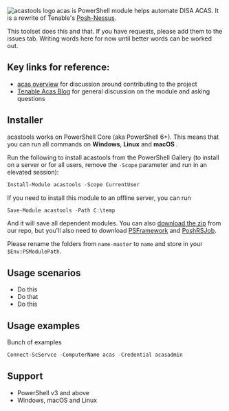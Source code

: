 <img align="left" src=https://user-images.githubusercontent.com/8278033/55955866-d3b64900-5c62-11e9-8175-92a8427d7f94.png alt="acastools logo">  acas is PowerShell module helps automate DISA ACAS. It is a rewrite of Tenable's [Posh-Nessus](https://github.com/tenable/Posh-Nessus).

This toolset does this and that. If you have requests, please add them to the issues tab. Writing words here for now until better words can be worked out.

## Key links for reference:

- [acas overview](https://www.ask-Sc.info/overview/) for discussion around contributing to the project
- [Tenable Acas Blog](https://www.tenable.com/blog/tenable-selected-for-disa-s-Sc-vulnerability-management-solution) for general discussion on the module and asking questions

## Installer

acastools works on PowerShell Core (aka PowerShell 6+). This means that you can run all commands on <strong>Windows</strong>, <strong>Linux</strong> and <strong>macOS </strong>.

Run the following to install acastools from the PowerShell Gallery (to install on a server or for all users, remove the `-Scope` parameter and run in an elevated session):

```powershell
Install-Module acastools -Scope CurrentUser
```

If you need to install this module to an offline server, you can run

```powershell
Save-Module acastools -Path C:\temp
```
And it will save all dependent modules. You can also [download the zip](https://github.com/potatoqualitee/acas/archive/master.zip) from our repo, but you'll also need to download [PSFramework](https://github.com/PowershellFrameworkCollective/psframework/archive/development.zip) and [PoshRSJob](https://github.com/proxb/PoshRSJob/archive/master.zip).

Please rename the folders from `name-master` to `name` and store in your `$Env:PSModulePath`.

## Usage scenarios

- Do this
- Do that
- Do this

## Usage examples

Bunch of examples

```powershell
Connect-ScServce -ComputerName acas -Credential acasadmin
```

## Support

* PowerShell v3 and above
* Windows, macOS and Linux
